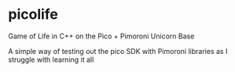 # picolife

Game of Life in C++ on the Pico + Pimoroni Unicorn Base

A simple way of testing out the pico SDK with Pimoroni libraries as I struggle with learning it all
